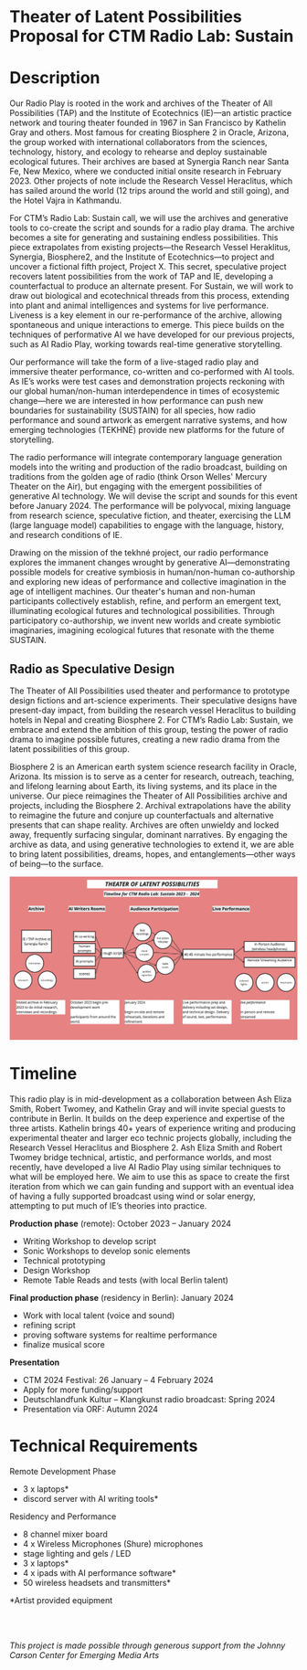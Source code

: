 # Theater of Latent Possibilities <br> Proposal for CTM Radio Lab: Sustain

# Description

Our Radio Play is rooted in the work and archives of the Theater of All Possibilities (TAP) and the Institute of Ecotechnics (IE)—an artistic practice network and touring theater founded in 1967 in San Francisco by Kathelin Gray and others. Most famous for creating Biosphere 2 in Oracle, Arizona, the group worked with international collaborators from the sciences, technology, history, and ecology to rehearse and deploy sustainable ecological futures. Their archives are based at Synergia Ranch near Santa Fe, New Mexico, where we conducted initial onsite research in February 2023. Other projects of note include the Research Vessel Heraclitus, which has sailed around the world (12 trips around the world and still going), and the Hotel Vajra in Kathmandu. 

For CTM’s Radio Lab: Sustain call, we will use the archives and generative tools to co-create the script and sounds for a radio play drama. The archive becomes a site for generating and sustaining endless possibilities. This piece extrapolates from existing projects—the Research Vessel Heraklitus, Synergia, Biosphere2, and the Institute of Ecotechnics—to project and uncover a fictional fifth project, Project X. This secret, speculative project recovers latent possibilities from the work of TAP and IE, developing a counterfactual to produce an alternate present. For Sustain, we will work to draw out biological and ecotechnical threads from this process, extending into plant and animal intelligences and systems for live performance. Liveness is a key element in our re-performance of the archive, allowing spontaneous and unique interactions to emerge. This piece builds on the techniques of performative AI we have developed for our previous projects, such as AI Radio Play, working towards real-time generative storytelling. 

Our performance will take the form of a live-staged radio play and immersive theater performance, co-written and co-performed with AI tools. As IE’s works were test cases and demonstration projects reckoning with our global human/non-human interdependence in times of ecosystemic change—here we are interested in how performance can push new boundaries for sustainability (SUSTAIN) for all species, how radio performance and sound artwork as emergent narrative systems, and how emerging technologies (TEKHNÉ) provide new platforms for the future of storytelling.

The radio performance will integrate contemporary language generation models into the writing and production of the radio broadcast, building on traditions from the golden age of radio (think Orson Welles' Mercury Theater on the Air), but engaging with the emergent possibilities of generative AI technology. We will devise the script and sounds for this event before January 2024. The performance will be polyvocal, mixing language from research science, speculative fiction, and theater, exercising the LLM (large language model) capabilities to engage with the language, history, and research conditions of IE.

Drawing on the mission of the tekhné project, our radio performance explores the immanent changes wrought by generative AI—demonstrating possible models for creative symbiosis in human/non-human co-authorship and exploring new ideas of performance and collective imagination in the age of intelligent machines. Our theater's human and non-human participants collectively establish, refine, and perform an emergent text, illuminating ecological futures and technological possibilities. Through participatory co-authorship, we invent new worlds and create symbiotic imaginaries, imagining ecological futures that resonate with the theme SUSTAIN. 

## Radio as Speculative Design

The Theater of All Possibilities used theater and performance to prototype design fictions and art-science experiments. Their speculative designs have present-day impact, from building the research vessel Heraclitus to building hotels in Nepal and creating Biosphere 2. For CTM’s Radio Lab: Sustain, we embrace and extend the ambition of this group, testing the power of radio drama to imagine possible futures, creating a new radio drama from the latent possibilities of this group.

Biosphere 2 is an American earth system science research facility in Oracle, Arizona. Its mission is to serve as a center for research, outreach, teaching, and lifelong learning about Earth, its living systems, and its place in the universe. Our piece reimagines the Theater of All Possibilities archive and projects, including the Biosphere 2. Archival extrapolations have the ability to reimagine the future and conjure up counterfactuals and alternative presents that can shape reality. Archives are often unwieldy and locked away, frequently surfacing singular, dominant narratives. By engaging the archive as data, and using generative technologies to extend it, we are able to bring latent possibilities, dreams, hopes, and entanglements—other ways of being—to the surface.

![image](images/radio-play-ctm.jpg)

# Timeline

This radio play is in mid-development as a collaboration between Ash Eliza Smith, Robert Twomey, and Kathelin Gray and will invite special guests to contribute in Berlin. It builds on the deep experience and expertise of the three artists. Kathelin brings 40+ years of experience writing and producing experimental theater and larger eco technic projects globally, including the Research Vessel Heraclitus and Biosphere 2. Ash Eliza Smith and Robert Twomey bridge technical, artistic, and performance worlds, and most recently, have developed a live AI Radio Play using similar techniques to what will be employed here. We aim to use this as space to create the first iteration from which we can gain funding and support with an eventual idea of having a fully supported broadcast using wind or solar energy, attempting to put much of IE’s theories into practice.

**Production phase** (remote): October 2023 – January 2024
- Writing Workshop to develop script 
- Sonic Workshops to develop sonic elements
- Technical prototyping
- Design Workshop 
- Remote Table Reads and tests (with local Berlin talent)

**Final production phase** (residency in Berlin): January 2024
- Work with local talent (voice and sound)
- refining script
- proving software systems for realtime performance
- finalize musical score

**Presentation**
- CTM 2024 Festival: 26 January – 4 February 2024
- Apply for more funding/support
- Deutschlandfunk Kultur – Klangkunst radio broadcast: Spring 2024
- Presentation via ORF: Autumn 2024

# Technical Requirements

Remote Development Phase
- 3 x laptops*
- discord server with AI writing tools*

Residency and Performance
- 8 channel mixer board
- 4 x Wireless Microphones (Shure) microphones
- stage lighting and gels / LED
- 3 x laptops*
- 4 x ipads with AI performance software*
- 50 wireless headsets and transmitters*

*Artist provided equipment


<br>
<br>

_This project is made possible through generous support from the Johnny Carson Center for Emerging Media Arts_
